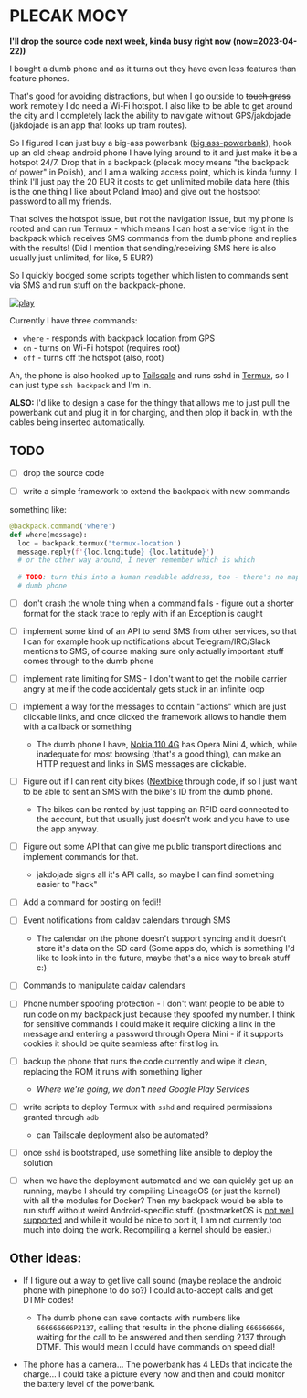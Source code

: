 # PLECAK MOCY


**I'll drop the source code next week, kinda busy right now (now=2023-04-22))**

I bought a dumb phone and as it turns out they have even less features than feature phones.

That's good for avoiding distractions, but when I go outside to ~~touch grass~~
work remotely I do need a Wi-Fi hotspot. I also like to be able to get around
the city and I completely lack the ability to navigate without GPS/jakdojade
(jakdojade is an app that looks up tram routes).

So I figured I can just buy a big-ass powerbank ([big
ass-powerbank](https://xkcd.com/37/)), hook up an old cheap android phone I
have lying around to it and just make it be a hotspot 24/7. Drop that in a
backpack (plecak mocy means "the backpack of power" in Polish), and I am a
walking access point, which is kinda funny. I think I'll just pay the 20 EUR it
costs to get unlimited mobile data here (this is the one thing I like about
Poland lmao) and give out the hostspot password to all my friends.

That solves the hotspot issue, but not the navigation issue, but my phone is
rooted and can run Termux - which means I can host a service right in the
backpack which receives SMS commands from the dumb phone and replies with the
results! (Did I mention that sending/receiving SMS here is also usually just
unlimited, for like, 5 EUR?)

So I quickly bodged some scripts together which listen to commands sent via SMS
and run stuff on the backpack-phone.

[![play](https://user-images.githubusercontent.com/1735193/233795291-5920d0fc-ac20-43a4-a698-6cf5f583fe5c.png)](https://youtube.com/shorts/ATDekq7nJP8)

Currently I have three commands:

* `where` - responds with backpack location from GPS
* `on` - turns on Wi-Fi hotspot (requires root)
* `off` - turns off the hotspot (also, root)

Ah, the phone is also hooked up to [Tailscale](https://tailscale.com/) and runs
sshd in [Termux](https://termux.dev), so I can just type `ssh backpack` and I'm in.

**ALSO:** I'd like to design a case for the thingy that allows me to just pull
the powerbank out and plug it in for charging, and then plop it back in, with
the cables being inserted automatically.


## TODO

- [ ] drop the source code

- [ ] write a simple framework to extend the backpack with new commands

something like:

```python
@backpack.command('where')
def where(message):
  loc = backpack.termux('termux-location')
  message.reply(f'{loc.longitude} {loc.latitude}')
  # or the other way around, I never remember which is which
  
  # TODO: turn this into a human readable address, too - there's no maps on the
  # dumb phone
```

- [ ] don't crash the whole thing when a command fails - figure out a shorter
  format for the stack trace to reply with if an Exception is caught

- [ ] implement some kind of an API to send SMS from other services, so that I
  can for example hook up notifications about Telegram/IRC/Slack mentions to
  SMS, of course making sure only actually important stuff comes through to the
  dumb phone

- [ ] implement rate limiting for SMS - I don't want to get the mobile carrier
  angry at me if the code accidentaly gets stuck in an infinite loop


- [ ] implement a way for the messages to contain "actions" which are just
  clickable links, and once clicked the framework allows to handle them with
  a callback or something

  - The dumb phone I have, [Nokia 110
    4G](https://www.nokia.com/phones/en_int/nokia-110-4g?sku=16LYRB01A01) has
    Opera Mini 4, which, while inadequate for most browsing (that's a good
    thing), can make an HTTP request and links in SMS messages are clickable.

- [ ] Figure out if I can rent city bikes ([Nextbike](https://nextbike.pl/)
  through code, if so I just want to be able to sent an SMS with the bike's ID
  from the dumb phone.
  - The bikes can be rented by just tapping an RFID card connected to the
    account, but that usually just doesn't work and you have to use the app
    anyway.

- [ ] Figure out some API that can give me public transport directions and
  implement commands for that.
  - jakdojade signs all it's API calls, so maybe I can find something easier to
    "hack"

- [ ] Add a command for posting on fedi!!

- [ ] Event notifications from caldav calendars through SMS
    - The calendar on the phone doesn't support syncing and it doesn't store
    it's data on the SD card (Some apps do, which is something I'd like to look
    into in the future, maybe that's a nice way to break stuff c:)

- [ ] Commands to manipulate caldav calendars

- [ ] Phone number spoofing protection - I don't want people to be able to run
  code on my backpack just because they spoofed my number. I think for
  sensitive commands I could make it require clicking a link in the message and
  entering a password through Opera Mini - if it supports cookies it should be
  quite seamless after first log in.

- [ ] backup the phone that runs the code currently and wipe it clean,
  replacing the ROM it runs with something ligher

  - *Where we're going, we don't need Google Play Services*

- [ ] write scripts to deploy Termux with `sshd` and required permissions
  granted through `adb`
  - can Tailscale deployment also be automated?

- [ ] once `sshd` is bootstraped, use something like ansible to deploy the
  solution

- [ ] when we have the deployment automated and we can quickly get up an
  running, maybe I should try compiling LineageOS (or just the kernel) with all
  the modules for Docker? Then my backpack would be able to run stuff without
  weird Android-specific stuff. (postmarketOS is [not well
  supported](https://wiki.postmarketos.org/wiki/Xiaomi_Redmi_Note_7_(xiaomi-lavender))
  and while it would be nice to port it, I am not currently too much into doing
  the work. Recompiling a kernel should be easier.)

## Other ideas:

- If I figure out a way to get live call sound (maybe replace the android phone
  with pinephone to do so?) I could auto-accept calls and get DTMF codes!
  - The dumb phone can save contacts with numbers like `666666666P2137`,
    calling that results in the phone dialing `666666666`, waiting for the call
    to be answered and then sending 2137 through DTMF. This would mean I could
    have commands on speed dial!

- The phone has a camera... The powerbank has 4 LEDs that indicate the
  charge... I could take a picture every now and then and could monitor the
  battery level of the powerbank.


